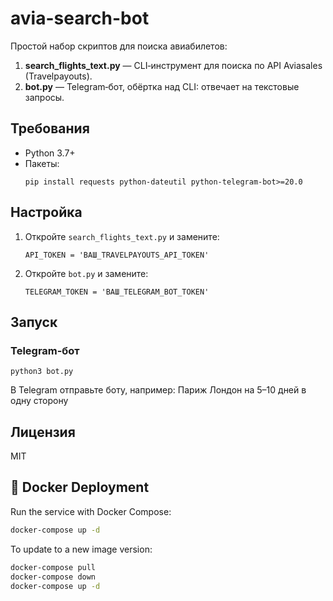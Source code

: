 # avia-search-bot

Простой набор скриптов для поиска авиабилетов:

1. **search_flights_text.py** — CLI‑инструмент для поиска по API Aviasales (Travelpayouts).  
2. **bot.py** — Telegram‑бот, обёртка над CLI: отвечает на текстовые запросы.

## Требования

- Python 3.7+  
- Пакеты:
    ```
    pip install requests python-dateutil python-telegram-bot>=20.0
    ```

## Настройка

1. Откройте `search_flights_text.py` и замените:
    ```
    API_TOKEN = 'ВАШ_TRAVELPAYOUTS_API_TOKEN'
    ```
2. Откройте `bot.py` и замените:
    ```
    TELEGRAM_TOKEN = 'ВАШ_TELEGRAM_BOT_TOKEN'
    ```

## Запуск

### Telegram‑бот
    python3 bot.py

В Telegram отправьте боту, например:
    Париж Лондон на 5–10 дней в одну сторону

## Лицензия

MIT


## 🐳 Docker Deployment

Run the service with Docker Compose:

   ```bash
   docker-compose up -d
   ```

   To update to a new image version:

   ```bash
   docker-compose pull
   docker-compose down
   docker-compose up -d
   ```